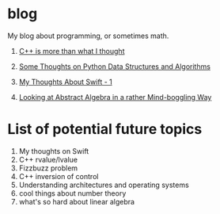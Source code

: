# blog
My blog about programming, or sometimes math. 

1. [C++ is more than what I thought](https://github.com/Skk-tj/blog/blob/main/c_plus_plus_is_more_than_what_i_thought.md)

2. [Some Thoughts on Python Data Structures and Algorithms](https://github.com/Skk-tj/blog/blob/main/some_thoughts_on_pytho.md)

3. [My Thoughts About Swift - 1](https://github.com/Skk-tj/blog/blob/main/my_thoughts_about_swift_1.md)

4. [Looking at Abstract Algebra in a rather Mind-boggling Way](https://github.com/Skk-tj/blog/blob/main/abstract_algebra.md)

# List of potential future topics

1. My thoughts on Swift
2. C++ rvalue/lvalue
3. Fizzbuzz problem
4. C++ inversion of control
5. Understanding architectures and operating systems
6. cool things about number theory
7. what's so hard about linear algebra